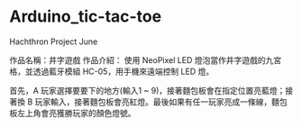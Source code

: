 # Arduino_tic-tac-toe
Hachthron Project June

作品名稱：井字遊戲
作品介紹：
使用 NeoPixel LED 燈泡當作井字遊戲的九宮格，並透過藍牙模組 HC-05，用手機來遠端控制 LED 燈。

首先，A 玩家選擇要要下的地方(輸入1 ~ 9)，接著麵包板會在指定位置亮藍燈；接著換 B 玩家輸入，接著麵包板會亮紅燈。最後如果有任一玩家亮成一條線，麵包板左上角會亮獲勝玩家的顏色燈號。
